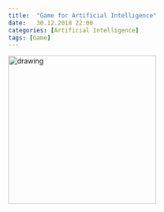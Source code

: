 ```yaml
---
title:  "Game for Artificial Intelligence"
date:   30.12.2018 22:00
categories: [Artificial Intelligence]
tags: [Game]
---
```

<img src="/images/game2.gif" alt="drawing" width="300"/>



